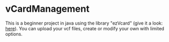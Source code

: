 # vCardManagement


This is a beginner project in java using the library "ezVcard" (give it a look: <a href="https://github.com/mangstadt/ez-vcard">here</a>). 
You can upload your vcf files, create or modify your own with limited options.
